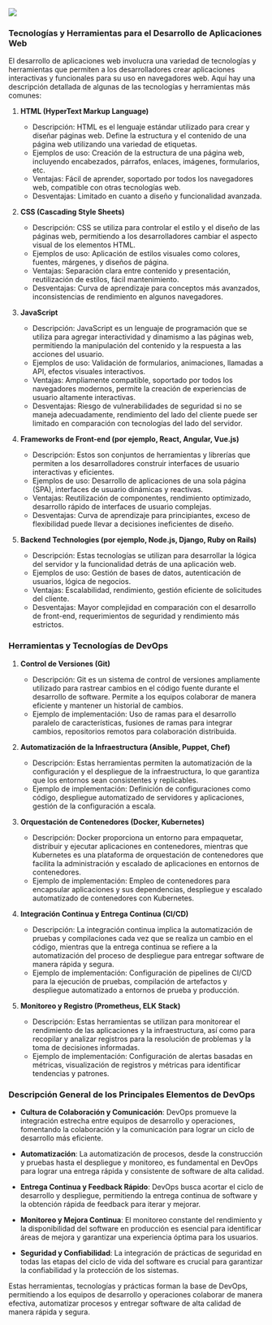 ![](![](https://github.com/LeonRamos/Programaci-n_WEB/blob/main/Images/Header_evo.jpg))

### Tecnologías y Herramientas para el Desarrollo de Aplicaciones Web

El desarrollo de aplicaciones web involucra una variedad de tecnologías y herramientas que permiten a los desarrolladores crear aplicaciones interactivas y funcionales para su uso en navegadores web. Aquí hay una descripción detallada de algunas de las tecnologías y herramientas más comunes:

1. **HTML (HyperText Markup Language)**
   - Descripción: HTML es el lenguaje estándar utilizado para crear y diseñar páginas web. Define la estructura y el contenido de una página web utilizando una variedad de etiquetas.
   - Ejemplos de uso: Creación de la estructura de una página web, incluyendo encabezados, párrafos, enlaces, imágenes, formularios, etc.
   - Ventajas: Fácil de aprender, soportado por todos los navegadores web, compatible con otras tecnologías web.
   - Desventajas: Limitado en cuanto a diseño y funcionalidad avanzada.

2. **CSS (Cascading Style Sheets)**
   - Descripción: CSS se utiliza para controlar el estilo y el diseño de las páginas web, permitiendo a los desarrolladores cambiar el aspecto visual de los elementos HTML.
   - Ejemplos de uso: Aplicación de estilos visuales como colores, fuentes, márgenes, y diseños de página.
   - Ventajas: Separación clara entre contenido y presentación, reutilización de estilos, fácil mantenimiento.
   - Desventajas: Curva de aprendizaje para conceptos más avanzados, inconsistencias de rendimiento en algunos navegadores.

3. **JavaScript**
   - Descripción: JavaScript es un lenguaje de programación que se utiliza para agregar interactividad y dinamismo a las páginas web, permitiendo la manipulación del contenido y la respuesta a las acciones del usuario.
   - Ejemplos de uso: Validación de formularios, animaciones, llamadas a API, efectos visuales interactivos.
   - Ventajas: Ampliamente compatible, soportado por todos los navegadores modernos, permite la creación de experiencias de usuario altamente interactivas.
   - Desventajas: Riesgo de vulnerabilidades de seguridad si no se maneja adecuadamente, rendimiento del lado del cliente puede ser limitado en comparación con tecnologías del lado del servidor.

4. **Frameworks de Front-end (por ejemplo, React, Angular, Vue.js)**
   - Descripción: Estos son conjuntos de herramientas y librerías que permiten a los desarrolladores construir interfaces de usuario interactivas y eficientes.
   - Ejemplos de uso: Desarrollo de aplicaciones de una sola página (SPA), interfaces de usuario dinámicas y reactivas.
   - Ventajas: Reutilización de componentes, rendimiento optimizado, desarrollo rápido de interfaces de usuario complejas.
   - Desventajas: Curva de aprendizaje para principiantes, exceso de flexibilidad puede llevar a decisiones ineficientes de diseño.

5. **Backend Technologies (por ejemplo, Node.js, Django, Ruby on Rails)**
   - Descripción: Estas tecnologías se utilizan para desarrollar la lógica del servidor y la funcionalidad detrás de una aplicación web.
   - Ejemplos de uso: Gestión de bases de datos, autenticación de usuarios, lógica de negocios.
   - Ventajas: Escalabilidad, rendimiento, gestión eficiente de solicitudes del cliente.
   - Desventajas: Mayor complejidad en comparación con el desarrollo de front-end, requerimientos de seguridad y rendimiento más estrictos.



### Herramientas y Tecnologías de DevOps

1. **Control de Versiones (Git)**
   - Descripción: Git es un sistema de control de versiones ampliamente utilizado para rastrear cambios en el código fuente durante el desarrollo de software. Permite a los equipos colaborar de manera eficiente y mantener un historial de cambios.
   - Ejemplo de implementación: Uso de ramas para el desarrollo paralelo de características, fusiones de ramas para integrar cambios, repositorios remotos para colaboración distribuida.

2. **Automatización de la Infraestructura (Ansible, Puppet, Chef)**
   - Descripción: Estas herramientas permiten la automatización de la configuración y el despliegue de la infraestructura, lo que garantiza que los entornos sean consistentes y replicables.
   - Ejemplo de implementación: Definición de configuraciones como código, despliegue automatizado de servidores y aplicaciones, gestión de la configuración a escala.

3. **Orquestación de Contenedores (Docker, Kubernetes)**
   - Descripción: Docker proporciona un entorno para empaquetar, distribuir y ejecutar aplicaciones en contenedores, mientras que Kubernetes es una plataforma de orquestación de contenedores que facilita la administración y escalado de aplicaciones en entornos de contenedores.
   - Ejemplo de implementación: Empleo de contenedores para encapsular aplicaciones y sus dependencias, despliegue y escalado automatizado de contenedores con Kubernetes.

4. **Integración Continua y Entrega Continua (CI/CD)**
   - Descripción: La integración continua implica la automatización de pruebas y compilaciones cada vez que se realiza un cambio en el código, mientras que la entrega continua se refiere a la automatización del proceso de despliegue para entregar software de manera rápida y segura.
   - Ejemplo de implementación: Configuración de pipelines de CI/CD para la ejecución de pruebas, compilación de artefactos y despliegue automatizado a entornos de prueba y producción.

5. **Monitoreo y Registro (Prometheus, ELK Stack)**
   - Descripción: Estas herramientas se utilizan para monitorear el rendimiento de las aplicaciones y la infraestructura, así como para recopilar y analizar registros para la resolución de problemas y la toma de decisiones informadas.
   - Ejemplo de implementación: Configuración de alertas basadas en métricas, visualización de registros y métricas para identificar tendencias y patrones.

### Descripción General de los Principales Elementos de DevOps

- **Cultura de Colaboración y Comunicación**: DevOps promueve la integración estrecha entre equipos de desarrollo y operaciones, fomentando la colaboración y la comunicación para lograr un ciclo de desarrollo más eficiente.

- **Automatización**: La automatización de procesos, desde la construcción y pruebas hasta el despliegue y monitoreo, es fundamental en DevOps para lograr una entrega rápida y consistente de software de alta calidad.

- **Entrega Continua y Feedback Rápido**: DevOps busca acortar el ciclo de desarrollo y despliegue, permitiendo la entrega continua de software y la obtención rápida de feedback para iterar y mejorar.

- **Monitoreo y Mejora Continua**: El monitoreo constante del rendimiento y la disponibilidad del software en producción es esencial para identificar áreas de mejora y garantizar una experiencia óptima para los usuarios.

- **Seguridad y Confiabilidad**: La integración de prácticas de seguridad en todas las etapas del ciclo de vida del software es crucial para garantizar la confiabilidad y la protección de los sistemas.

Estas herramientas, tecnologías y prácticas forman la base de DevOps, permitiendo a los equipos de desarrollo y operaciones colaborar de manera efectiva, automatizar procesos y entregar software de alta calidad de manera rápida y segura.

